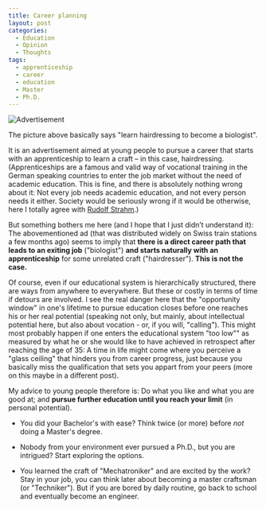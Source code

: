 ```yaml
---
title: Career planning
layout: post
categories:
  - Education
  - Opinion
  - Thoughts
tags:
  - apprenticeship
  - career
  - education
  - Master
  - Ph.D.
---
```


![Advertisement](http://stdm.github.io/images/coiffeur_biologe.jpg)

The picture above basically says "learn hairdressing to become a biologist".

It is an advertisement aimed at young people to pursue a career that starts with an apprenticeship to learn a craft &#8211; in this case, hairdressing. (Apprenticeships are a famous and valid way of vocational training in the German speaking countries to enter the job market without the need of academic education. This is fine, and there is absolutely nothing wrong about it: Not every job needs academic education, and not every person needs it either. Society would be seriously wrong if it would be otherwise, here I totally agree with <a href="http://www.panorama.ch/dyn/1122.aspx?id_article=446" target="_blank">Rudolf Strahm</a>.)

But something bothers me here (and I hope that I just didn&#8217;t understand it): The abovementioned ad (that was distributed widely on Swiss train stations a few months ago) seems to imply that **there is a direct career path that leads to an exiting job** ("biologist") **and starts naturally with an apprenticeship** for some unrelated craft ("hairdresser"). **This is not the case.**

Of course, even if our educational system is hierarchically structured, there are ways from anywhere to everywhere. But these or costly in terms of time if detours are involved. I see the real danger here that the "opportunity window" in one's lifetime to pursue education closes before one reaches his or her real potential (speaking not only, but mainly, about intellectual potential here, but also about vocation - or, if you will, "calling"). This might most probably happen if one enters the educational system "too low"" as measured by what he or she would like to have achieved in retrospect after reaching the age of 35: A time in life might come where you perceive a "glass ceiling" that hinders you from career progress, just because you basically miss the qualification that sets you appart from your peers (more on this maybe in a different post).

My advice to young people therefore is: Do what you like and what you are good at; and <strong>pursue further education until you reach your limit</strong> (in personal potential).

* You did your Bachelor's with ease? Think twice (or more) before _not_ doing a Master's degree.

* Nobody from your environment ever pursued a Ph.D., but you are intrigued? Start exploring the options.

* You learned the craft of "Mechatroniker" and are excited by the work? Stay in your job, you can think later about becoming a master craftsman (or "Techniker"). But if you are bored by daily routine, go back to school and eventually become an engineer.